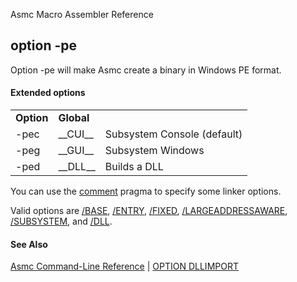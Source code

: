 Asmc Macro Assembler Reference

## option -pe

Option -pe will make Asmc create a binary in Windows PE format.

#### Extended options

<table>
<tr><td><b>Option</b></td><td><b>Global</b></td><td><b></b></td></tr>
<tr><td>-pec</td><td>__CUI__</td><td>Subsystem Console (default)</td></tr>
<tr><td>-peg</td><td>__GUI__</td><td>Subsystem Windows</td></tr>
<tr><td>-ped</td><td>__DLL__</td><td>Builds a DLL</td></tr>
</table>

You can use the [comment](../directive/dot-pragma.md) pragma to specify some linker options.

Valid options are [/BASE](../tools/linkw/base.md), [/ENTRY](../tools/linkw/entry.md), [/FIXED](../tools/linkw/fixed.md), [/LARGEADDRESSAWARE](../tools/linkw/largeaddressaware.md), [/SUBSYSTEM](../tools/linkw/subsystem.md), and [/DLL](../tools/linkw/dll.md).

#### See Also

[Asmc Command-Line Reference](readme.md) | [OPTION DLLIMPORT](../directive/option-dllimport.md)
